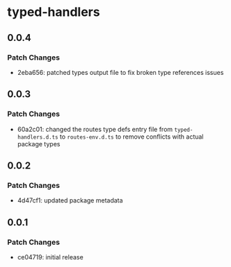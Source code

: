 # typed-handlers

## 0.0.4

### Patch Changes

- 2eba656: patched types output file to fix broken type references issues

## 0.0.3

### Patch Changes

- 60a2c01: changed the routes type defs entry file from `typed-handlers.d.ts` to `routes-env.d.ts` to remove conflicts with actual package types

## 0.0.2

### Patch Changes

- 4d47cf1: updated package metadata

## 0.0.1

### Patch Changes

- ce04719: initial release
